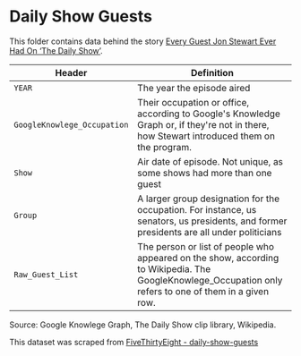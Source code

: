 # Daily Show Guests

This folder contains data behind the story [Every Guest Jon Stewart Ever Had On ‘The Daily Show’](http://fivethirtyeight.com/datalab/every-guest-jon-stewart-ever-had-on-the-daily-show/).

Header | Definition
---|---------
`YEAR` | The year the episode aired
`GoogleKnowlege_Occupation` | Their occupation or office, according to Google's Knowledge Graph or, if they're not in there, how Stewart introduced them on the program.
`Show` | Air date of episode. Not unique, as some shows had more than one guest
`Group` | A larger group designation for the occupation. For instance, us senators, us presidents, and former presidents are all under politicians
`Raw_Guest_List` | The person or list of people who appeared on the show, according to Wikipedia. The GoogleKnowlege_Occupation only refers to one of them in a given row.

Source: Google Knowlege Graph, The Daily Show clip library, Wikipedia.

This dataset was scraped from [FiveThirtyEight - daily-show-guests](https://github.com/fivethirtyeight/data/tree/master/daily-show-guests)